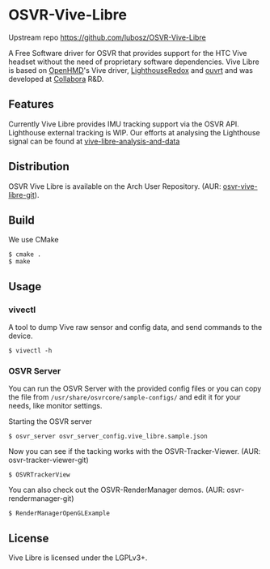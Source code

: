 # OSVR-Vive-Libre
Upstream repo <https://github.com/lubosz/OSVR-Vive-Libre>

A Free Software driver for OSVR that provides support for the HTC Vive headset
without the need of proprietary software dependencies. 
Vive Libre is based on [OpenHMD](https://github.com/OpenHMD/OpenHMD)'s Vive driver, [LighthouseRedox](https://github.com/nairol/LighthouseRedox/) and [ouvrt](https://github.com/pH5/ouvrt)
and was developed at [Collabora](https://www.collabora.com/) R&D.

## Features

Currently Vive Libre provides IMU tracking support via the OSVR API. 
Lighthouse external tracking is WIP. 
Our efforts at analysing the Lighthouse signal can be found at
[vive-libre-analysis-and-data](https://git.collabora.com/cgit/user/lubosz/vive-libre-analysis-and-data.git/)

## Distribution
OSVR Vive Libre is available on the Arch User Repository. (AUR: [osvr-vive-libre-git](https://aur.archlinux.org/packages/osvr-vive-libre-git)).

## Build
We use CMake

    $ cmake .
    $ make

## Usage
### vivectl
A tool to dump Vive raw sensor and config data, and send commands to the device.
	
	$ vivectl -h

### OSVR Server

You can run the OSVR Server with the provided config files or you can copy the file from `/usr/share/osvrcore/sample-configs/` and edit it for your needs, like monitor settings.

Starting the OSVR server

	$ osvr_server osvr_server_config.vive_libre.sample.json

Now you can see if the tacking works with the OSVR-Tracker-Viewer. (AUR: osvr-tracker-viewer-git)

	$ OSVRTrackerView

You can also check out the OSVR-RenderManager demos. (AUR: osvr-rendermanager-git)

	$ RenderManagerOpenGLExample

## License
Vive Libre is licensed under the LGPLv3+.


